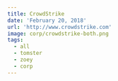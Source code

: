 ```yaml
---
title: CrowdStrike
date: 'February 20, 2018'
url: 'http://www.crowdstrike.com'
image: corp/crowdstrike-both.png
tags:
  - all
  - tomster
  - zoey
  - corp
---
```

